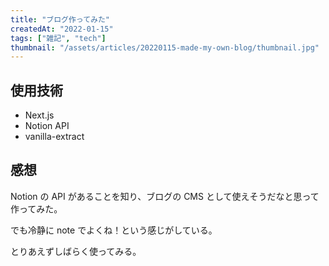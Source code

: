 ```yaml
---
title: "ブログ作ってみた"
createdAt: "2022-01-15"
tags: ["雑記", "tech"]
thumbnail: "/assets/articles/20220115-made-my-own-blog/thumbnail.jpg"
---
```


## 使用技術

- Next.js
- Notion API
- vanilla-extract

## 感想

Notion の API があることを知り、ブログの CMS として使えそうだなと思って作ってみた。

でも冷静に note でよくね！という感じがしている。

とりあえずしばらく使ってみる。
